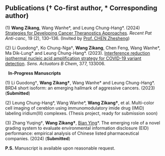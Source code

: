 ## Publications († Co-first author, * Corresponding author)

(1) **Wang Zikang**, Wang Wanhe*, and Leung Chung-Hang*. (2024) [Strategies for Developing Cancer Theranostics Approaches](https://www.eurekaselect.com/article/131687). _Recent Pat Anti-canc_, 19 (2), 130–136. (Invited by [Prof. CHEN Zhesheng](https://www.stjohns.edu/academics/faculty/zhe-sheng-chen))

(2) Li Guodong†, Ko Chung-Nga†, **Wang Zikang**, Chen Feng, Wang Wanhe*, Ma Dik-Lung* and Leung Chung-Hang*. (2023). [Interference reduction isothermal nucleic acid amplification strategy for COVID-19 variant detection](https://www.sciencedirect.com/science/article/pii/S0925400522016495?via%3Dihub#fig0030). _Sens. Actuators B Chem_, 377, 133006.


<h4 style="margin:0 10px 0;">In-Progress Manuscripts</h4> 

(1) Li Guodong†, **Wang Zikang†**, Wang Wanhe* and Leung Chung-Hang*. BRD4 short isoform: an emerging hallmark of aggressive cancers. (2023) (**Submitted**)

(2) Leung Chung-Hang*, Wang Wanhe*, **Wang Zikang†**, et al. Multi-color cell imaging of cereblon using immunomodulatory imide drug (IMiD) labeling iridium(III) complexes. (Thesis project, ready for submission soon)

(3) Zhang Yuqing†, **Wang Zikang†**, [Bian Ying](https://sklqrcm.um.edu.mo/ying-bian/)*. The emerging role of a novel grading system to evaluate environmental information disclosure (EID) performance: empirical analysis of Chinese listed pharmaceutical companies. (2024) (**Submitted**)

**P.S.** Manuscript is available upon reasonable request.

